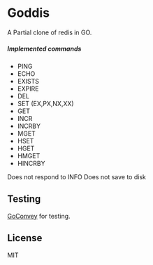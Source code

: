 # Goddis
A Partial clone of redis in GO.

##### Implemented commands
- PING
- ECHO
- EXISTS
- EXPIRE
- DEL
- SET (EX,PX,NX,XX)
- GET
- INCR
- INCRBY
- MGET
- HSET
- HGET
- HMGET
- HINCRBY

Does not respond to INFO
Does not save to disk

## Testing
[GoConvey](https://github.com/smartystreets/goconvey) for testing.

## License
MIT

